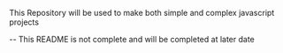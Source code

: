 This Repository will be used to make both simple and complex javascript projects


-- This README is not complete and will be completed at later date